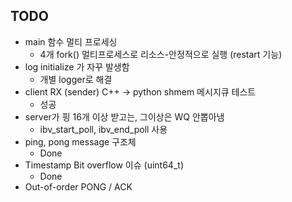 ## TODO

- main 함수 멀티 프로세싱
    - 4개 fork() 멀티프로세스로 리소스-안정적으로 실행 (restart 기능)
- log initialize 가 자꾸 발생함
    - 개별 logger로 해결
- client RX (sender) C++ -> python shmem 메시지큐 테스트
    - 성공
- server가 핑 16개 이상 받고는, 그이상은 WQ 안뽑아냄
    - ibv_start_poll, ibv_end_poll 사용
- ping, pong message 구조체
    - Done
- Timestamp Bit overflow 이슈 (uint64_t)
    - Done
- Out-of-order PONG / ACK
